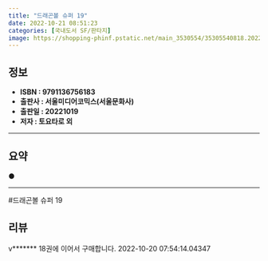 ```yaml
---
title: "드래곤볼 슈퍼 19"
date: 2022-10-21 08:51:23
categories: [국내도서 SF/판타지]
image: https://shopping-phinf.pstatic.net/main_3530554/35305540818.20221018190443.jpg
---
```


## **정보**

- **ISBN : 9791136756183**
- **출판사 : 서울미디어코믹스(서울문화사)**
- **출판일 : 20221019**
- **저자 : 토요타로 외**

------



## **요약**



● 



------

#드래곤볼 슈퍼 19


## **리뷰** 

  v******* 18권에 이어서 구매합니다. 2022-10-20 07:54:14.04347 <br/>